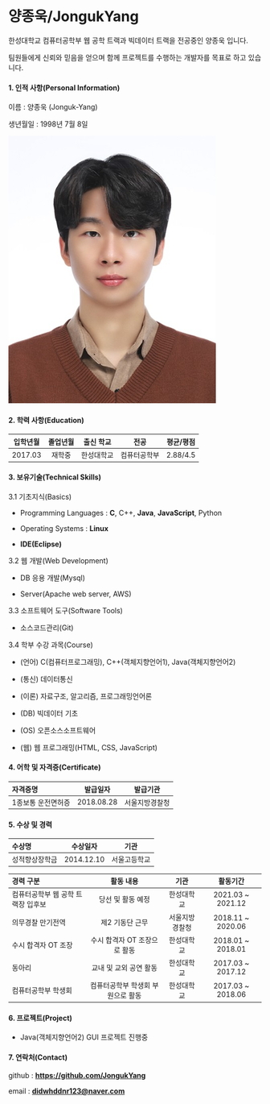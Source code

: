 # 양종욱/JongukYang

한성대학교 컴퓨터공학부 웹 공학 트랙과 빅데이터 트랙을 전공중인 양종욱 입니다.

팀원들에게 신뢰와 믿음을 얻으며 함께 프로젝트를 수행하는 개발자를 목표로 하고 있습니다.



#### 1. 인적 사항(Personal Information)

이름 : 양종욱 (Jonguk-Yang)

생년월일 : 1998년 7월 8일

![jonguk](me.jpg)


#### 2. 학력 사항(Education)

| 입학년월 | 졸업년월 | 출신 학교  |     전공     | 평균/평점 |
| :------: | :------: | :--------: | :----------: | :-------: |
| 2017.03  |  재학중  | 한성대학교 | 컴퓨터공학부 | 2.88/4.5  |



#### 3. 보유기술(Technical Skills)

3.1 기초지식(Basics)

- Programming Languages : **C**, C++, **Java**, **JavaScript**, Python

- Operating Systems : **Linux**

- **IDE(Eclipse)**

3.2 웹 개발(Web Development)

- DB 응용 개발(Mysql)

- Server(Apache web server, AWS)

3.3 소프트웨어 도구(Software Tools)

- 소스코드관리(Git)

3.4 학부 수강 과목(Course)

- (언어) C(컴퓨터프로그래밍), C++(객체지향언어1), Java(객체지향언어2)

- (통신) 데이터통신

- (이론) 자료구조, 알고리즘, 프로그래밍언어론

- (DB) 빅데이터 기초

- (OS) 오픈소스소프트웨어

- (웹) 웹 프로그래밍(HTML, CSS, JavaScript)



#### 4. 어학 및 자격증(Certificate)

| 자격증명           |  발급일자  |    발급기관    |
| :----------------- | :--------: | :------------: |
| 1종보통 운전면허증 | 2018.08.28 | 서울지방경찰청 |



#### 5. 수상 및 경력

| 수상명         |  수상일자  |     기관     |
| :------------- | :--------: | :----------: |
| 성적향상장학금 | 2014.12.10 | 서울고등학교 |

| 경력 구분                          |             활동 내용             |      기관      |     활동기간      |
| :--------------------------------- | :-------------------------------: | :------------: | :---------------: |
| 컴퓨터공학부 웹 공학 트랙장 입후보 |         당선 및 활동 예정         |   한성대학교   | 2021.03 ~ 2021.12 |
| 의무경찰 만기전역                  |          제2 기동단 근무          | 서울지방경찰청 | 2018.11 ~ 2020.06 |
| 수시 합격자 OT 조장                |   수시 합격자 OT 조장으로 활동    |   한성대학교   | 2018.01 ~ 2018.01 |
| 동아리                             |      교내 및 교외 공연 활동       |   한성대학교   | 2017.03 ~ 2017.12 |
| 컴퓨터공학부 학생회                | 컴퓨터공학부 학생회 부원으로 활동 |   한성대학교   | 2017.03 ~ 2018.06 |



#### 6. 프로젝트(Project)

- Java(객체지향언어2) GUI 프로젝트 진행중



#### 7. 연락처(Contact)

github : **https://github.com/JongukYang**

email : **didwhddnr123@naver.com**
